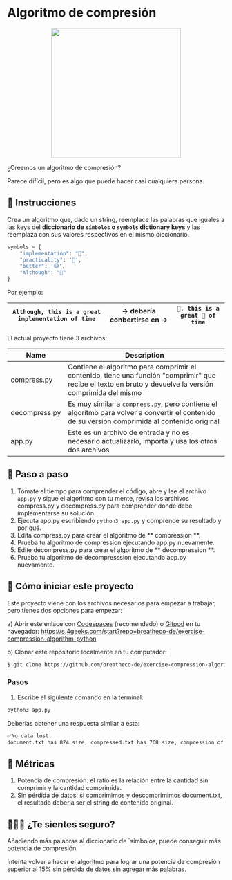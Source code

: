 <!--hide-->
# Algoritmo de compresión
<!--endhide-->

<p align="center">
    <img height="300" src="https://raw.githubusercontent.com/breatheco-de/exercise-compression-algorithm-python/master/preview.png" />
</p>

¿Creemos un algoritmo de compresión?

Parece difícil, pero es algo que puede hacer casi cualquiera persona.

## 📝 Instrucciones

Crea un algoritmo que, dado un string, reemplace las palabras que iguales a las keys del **diccionario de `símbolos` o `symbols` dictionary keys** y las reemplaza con sus valores respectivos en el mismo diccionario.

```python
symbols = {
    "implementation": "🤯",
    "practicality": '🤩',
    "better": '😅',
    "Although": "🥺"
}
```

Por ejemplo:

| `Although, this is a great implementation of time` | → debería conbertirse en → | `🥺, this is a great 🤯 of time` |
| -------- | ------ | -------- |

El actual proyecto tiene 3 archivos:

| Name | Description |
| -------- | ------ |
| compress.py | Contiene el algoritmo para comprimir el contenido, tiene una función "comprimir" que recibe el texto en bruto y devuelve la versión comprimida del mismo|
| decompress.py | Es muy similar a `compress.py`, pero contiene el algoritmo para volver a convertir el contenido de su versión comprimida al contenido original|
| app.py | Este es un archivo de entrada y no es necesario actualizarlo, importa y usa los otros dos archivos|

## 🔢 Paso a paso

1. Tómate el tiempo para comprender el código, abre y lee el archivo `app.py` y sigue el algoritmo con tu mente, revisa los archivos compress.py y decompress.py para comprender dónde debe implementarse su solución.
2. Ejecuta app.py escribiendo `python3 app.py` y comprende su resultado y por qué.
3. Edita compress.py para crear el algoritmo de ** compression **.
4. Prueba tu algoritmo de compression ejecutando app.py nuevamente.
5. Edite decompress.py para crear el algoritmo de ** decompression **.
6. Prueba tu algoritmo de decompresssion ejecutando app.py nuevamente.

<onlyfor saas="false" withBanner="false">
    
## 🌱  Cómo iniciar este proyecto

Este proyecto viene con los archivos necesarios para empezar a trabajar, pero tienes dos opciones para empezar:

a) Abrir este enlace con [Codespaces](https://4geeks.com/es/lesson/tutorial-de-github-codespaces) (recomendado) o [Gitpod](https://4geeks.com/es/lesson/como-utilizar-gitpod) en tu navegador: https://s.4geeks.com/start?repo=breatheco-de/exercise-compression-algorithm-python

b) Clonar este repositorio localmente en tu computador:

```sh
$ git clone https://github.com/breatheco-de/exercise-compression-algorithm-python.git
```

### Pasos 

1. Escribe el siguiente comando en la terminal:

```bash
python3 app.py
```

Deberías obtener una respuesta similar a esta:

```bash
✅No data lost.
document.txt has 824 size, compressed.txt has 768 size, compression of 7% in 0.0003972053527832031 seconds 
```

</onlyfor>

## 🎯 Métricas

1. Potencia de compresión: el ratio es la relación entre la cantidad sin comprimir y la cantidad comprimida. 
2. Sin pérdida de datos: si comprimimos y descomprimimos document.txt, el resultado debería ser el string de contenido original.

## 🍩🍬🍭 ¿Te sientes seguro?

Añadiendo más palabras al diccionario de `símbolos, puede conseguir más potencia de compresión.

Intenta volver a hacer el algoritmo para lograr una potencia de compresión superior al 15% sin pérdida de datos sin agregar más palabras.
